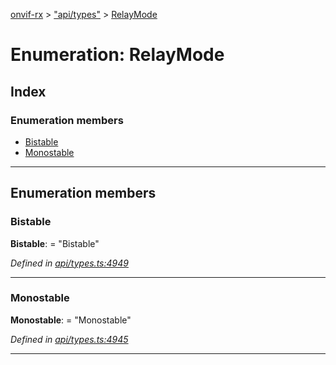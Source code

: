[onvif-rx](../README.md) > ["api/types"](../modules/_api_types_.md) > [RelayMode](../enums/_api_types_.relaymode.md)

# Enumeration: RelayMode

## Index

### Enumeration members

* [Bistable](_api_types_.relaymode.md#bistable)
* [Monostable](_api_types_.relaymode.md#monostable)

---

## Enumeration members

<a id="bistable"></a>

###  Bistable

**Bistable**:  = "Bistable"

*Defined in [api/types.ts:4949](https://github.com/patrickmichalina/onvif-rx/blob/1596479/src/api/types.ts#L4949)*

___
<a id="monostable"></a>

###  Monostable

**Monostable**:  = "Monostable"

*Defined in [api/types.ts:4945](https://github.com/patrickmichalina/onvif-rx/blob/1596479/src/api/types.ts#L4945)*

___

